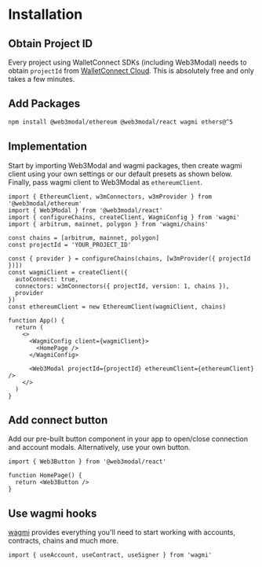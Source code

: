 # Installation

## Obtain Project ID

Every project using WalletConnect SDKs (including Web3Modal) needs to obtain `projectId` from [WalletConnect Cloud](https://cloud.walletconnect.com/). This is absolutely free and only takes a few minutes.

## Add Packages

```bash npm2yarn
npm install @web3modal/ethereum @web3modal/react wagmi ethers@^5
```

## Implementation

Start by importing Web3Modal and wagmi packages, then create wagmi client using your own settings or our default presets as shown below. Finally, pass wagmi client to Web3Modal as `ethereumClient`.

```tsx
import { EthereumClient, w3mConnectors, w3mProvider } from '@web3modal/ethereum'
import { Web3Modal } from '@web3modal/react'
import { configureChains, createClient, WagmiConfig } from 'wagmi'
import { arbitrum, mainnet, polygon } from 'wagmi/chains'

const chains = [arbitrum, mainnet, polygon]
const projectId = 'YOUR_PROJECT_ID'

const { provider } = configureChains(chains, [w3mProvider({ projectId })])
const wagmiClient = createClient({
  autoConnect: true,
  connectors: w3mConnectors({ projectId, version: 1, chains }),
  provider
})
const ethereumClient = new EthereumClient(wagmiClient, chains)

function App() {
  return (
    <>
      <WagmiConfig client={wagmiClient}>
        <HomePage />
      </WagmiConfig>

      <Web3Modal projectId={projectId} ethereumClient={ethereumClient} />
    </>
  )
}
```

## Add connect button

Add our pre-built button component in your app to open/close connection and account modals. Alternatively, use your own button.

```tsx
import { Web3Button } from '@web3modal/react'

function HomePage() {
  return <Web3Button />
}
```

## Use wagmi hooks

[wagmi](https://wagmi.sh) provides everything you'll need to start working with accounts, contracts, chains and much more.

```tsx
import { useAccount, useContract, useSigner } from 'wagmi'
```
